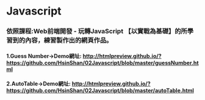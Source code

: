# Javascript
### 依照課程:Web前端開發 - 玩轉JavaScript 【以實戰為基礎】的所學習到的內容，練習製作出的網頁作品。
#### 1.Guess Number→Demo網址: http://htmlpreview.github.io/?https://github.com/HsinShan/02Javascript/blob/master/guessNumber.html
#### 2.AutoTable→Demo網址: http://htmlpreview.github.io/?https://github.com/HsinShan/02Javascript/blob/master/autoTable.html
